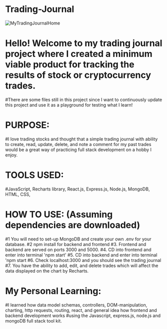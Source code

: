 # Trading-Journal

![MyTradingJournalHome](https://github.com/user-attachments/assets/cac0731c-f39e-4e4c-9725-f5c735bfc635)



# Hello! Welcome to my trading journal project where I created a minimum viable product for tracking the results of stock or cryptocurrency trades. 
#There are some files still in this project since I want to continuously update this project and use it as a playground for testing what I learn!

# PURPOSE: 
#I love trading stocks and thought that a simple trading journal with ability to create, read, update, delete, and note a comment for my past trades would be a great way
of practicing full stack development on a hobby I enjoy.



# TOOLS USED: 
#JavaScript, Recharts library, React.js, Express.js, Node.js, MongoDB, HTML, CSS,

# HOW TO USE: (Assuming dependencies are downloaded)
#1 You will need to set-up MongoDB and create your own .env for your database.
#2 npm install for backend and frontend
#3. Frontend and backend are served on ports 3000 and 5000.
#4. CD into frontend and enter into terminal 'npm start'
#5. CD into backend and enter into terminal 'npm start
#6. Check localhost:3000 and you should see the trading journal
#7. You have the ability to add, edit, and delete trades which will affect the data displayed on the chart by Recharts.


# My Personal Learning:
#I learned how data model schemas, controllers, DOM-manipulation, charting, http requests, routing, react, and general idea how frontend and backend development works
#using the Javascript, express.js, node.js and mongoDB full stack tool kit.
